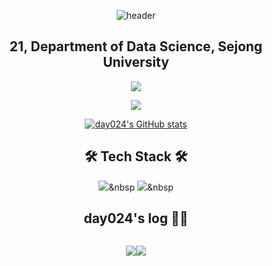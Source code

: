 <div align="center">

![header](https://capsule-render.vercel.app/api?type=waving&color=gradient&&height=300&section=header&text=Welcome%20to%20%20day024%20's%20GitHub🍀&fontSize=40&animation=twinkling)

<p>
  
  ## 21, Department of Data Science, Sejong University 

</p>

<p>
  <a href="https://hits.seeyoufarm.com"><img src="https://hits.seeyoufarm.com/api/count/incr/badge.svg?url=https%3A%2F%2Fgithub.com%2Fday024%2Fhit-counter&count_bg=%23D8ACF0&title_bg=%23555555&icon=&icon_color=%23E7E7E7&title=hits&edge_flat=false" /></a>
</p>

<p>
  <img src="https://github-readme-stats.vercel.app/api/top-langs/?username=day024&layout=compact" />

  [![day024's GitHub stats](https://github-readme-stats.vercel.app/api?sername=day024&show_icons=true&theme=cobalt)](https://github.com/day024/github-readme-stats)
</p>

<p>

## 🛠 Tech Stack 🛠

<img src="https://img.shields.io/badge/Python-3776AB?style=flat&logo=Python&logoColor=white"/></a>&nbsp
<img src="https://img.shields.io/badge/Java-007396?style=flat&logo=Java&logoColor=white"/></a>&nbsp

</p>

<p>

## day024's log 👩‍💻

</p>

<div style="display: flex; flex-direction: row; justify-content: center;">

 <p>
   <a href="https://velog.io/@day024"><img src="https://velog-readme-stats.vercel.app/api/badge?name=day024" /></a>
 </p>
 
 <p>
   <a href="https://github.com/day024/velog-readme-stats"><img src="https://velog-readme-stats.vercel.app/api?name=day024" /></a>
 </p>

</div>

</div>
